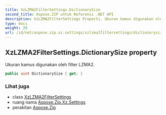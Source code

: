 ```yaml
---
title: XzLZMA2FilterSettings.DictionarySize
second_title: Aspose.ZIP untuk Referensi .NET API
description: XzLZMA2FilterSettings Properti. Ukuran kamus digunakan oleh filter LZMA2.
type: docs
weight: 20
url: /id/net/aspose.zip.xz.settings/xzlzma2filtersettings/dictionarysize/
---
```

## XzLZMA2FilterSettings.DictionarySize property

Ukuran kamus digunakan oleh filter LZMA2.

```csharp
public uint DictionarySize { get; }
```

### Lihat juga

* class [XzLZMA2FilterSettings](../)
* ruang nama [Aspose.Zip.Xz.Settings](../../xzlzma2filtersettings/)
* perakitan [Aspose.Zip](../../../)


